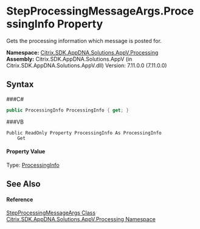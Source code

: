 # StepProcessingMessageArgs.ProcessingInfo Property 
 

Gets the processing information which message is posted for.

**Namespace:**&nbsp;<a href="N_Citrix_SDK_AppDNA_Solutions_AppV_Processing">Citrix.SDK.AppDNA.Solutions.AppV.Processing</a><br />**Assembly:**&nbsp;Citrix.SDK.AppDNA.Solutions.AppV (in Citrix.SDK.AppDNA.Solutions.AppV.dll) Version: 7.11.0.0 (7.11.0.0)

## Syntax

###C#
```csharp
public ProcessingInfo ProcessingInfo { get; }
```

###VB
```vbnet
Public ReadOnly Property ProcessingInfo As ProcessingInfo
	Get
```


#### Property Value
Type: <a href="T_Citrix_SDK_AppDNA_Solutions_AppV_Processing_ProcessingInfo">ProcessingInfo</a>

## See Also


#### Reference
<a href="T_Citrix_SDK_AppDNA_Solutions_AppV_Processing_StepProcessingMessageArgs">StepProcessingMessageArgs Class</a><br /><a href="N_Citrix_SDK_AppDNA_Solutions_AppV_Processing">Citrix.SDK.AppDNA.Solutions.AppV.Processing Namespace</a><br />